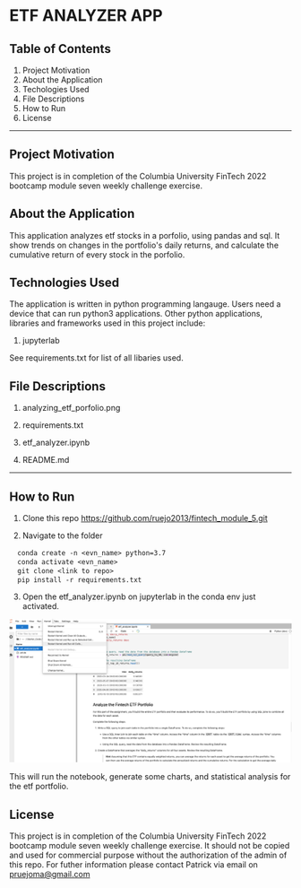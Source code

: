 # ETF ANALYZER APP 

## Table of Contents

 1. Project Motivation
 2. About the Application
 3. Techologies Used
 4. File Descriptions
 5. How to Run
 6. License
 

----------------------------

##  Project Motivation

This project is in completion of the Columbia University FinTech 2022 bootcamp module seven weekly challenge exercise.


## About the Application

This application analyzes etf stocks in a porfolio, using pandas and sql. It show trends on changes in the portfolio's daily returns, and calculate the cumulative return of every stock in the porfolio.


## Technologies Used

The application is written in python programming langauge. Users need a device that can run python3 applications. Other python applications, libraries and frameworks used in this project include:


1. jupyterlab 

See requirements.txt for list of all libaries used.

## File Descriptions

1. analyzing_etf_porfolio.png

2. requirements.txt

3. etf_analyzer.ipynb

4. README.md

-----------------

## How to Run

1. Clone this repo https://github.com/ruejo2013/fintech_module_5.git

2. Navigate to the folder

```
  conda create -n <evn_name> python=3.7 
  conda activate <evn_name>
  git clone <link to repo>
  pip install -r requirements.txt 

```
 
 
3. Open the etf_analyzer.ipynb on jupyterlab in the conda env just activated.

![alt text](analyzing_etf_porfolio.png)

This will run the notebook, generate some charts, and statistical analysis for the etf portfolio.

## License
This project is in completion of the Columbia University FinTech 2022 bootcamp module seven weekly challenge exercise. It should not be copied and used for commercial purpose without the authorization of the admin of this repo. For futher information please contact Patrick via email on pruejoma@gmail.com